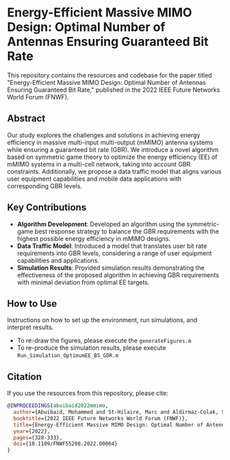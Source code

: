# Energy-Efficient Massive MIMO Design: Optimal Number of Antennas Ensuring Guaranteed Bit Rate

This repository contains the resources and codebase for the paper titled "Energy-Efficient Massive MIMO Design: Optimal Number of Antennas Ensuring Guaranteed Bit Rate," published in the 2022 IEEE Future Networks World Forum (FNWF).

## Abstract
Our study explores the challenges and solutions in achieving energy efficiency in massive multi-input multi-output (mMIMO) antenna systems while ensuring a guaranteed bit rate (GBR). We introduce a novel algorithm based on symmetric game theory to optimize the energy efficiency (EE) of mMIMO systems in a multi-cell network, taking into account GBR constraints. Additionally, we propose a data traffic model that aligns various user equipment capabilities and mobile data applications with corresponding GBR levels.

## Key Contributions
- **Algorithm Development**: Developed an algorithm using the symmetric-game best response strategy to balance the GBR requirements with the highest possible energy efficiency in mMIMO designs.
- **Data Traffic Model**: Introduced a model that translates user bit rate requirements into GBR levels, considering a range of user equipment capabilities and applications.
- **Simulation Results**: Provided simulation results demonstrating the effectiveness of the proposed algorithm in achieving GBR requirements with minimal deviation from optimal EE targets.

## How to Use
Instructions on how to set up the environment, run simulations, and interpret results.
- To re-draw the figures, please execute the ```generateFigures.m```
- To re-produce the simulation results, please execute ```Run_Simulation_OptimumEE_BS_GDR.m``` 


## Citation
If you use the resources from this repository, please cite:

```bibtex
@INPROCEEDINGS{abuibaid2022mmimo,
  author={Abuibaid, Mohammed and St-Hilaire, Marc and Aldirmaz-Colak, Sultan and Eid, Imad},
  booktitle={2022 IEEE Future Networks World Forum (FNWF)}, 
  title={Energy-Efficient Massive MIMO Design: Optimal Number of Antennas Ensuring Guaranteed Bit Rate}, 
  year={2022},
  pages={328-333},
  doi={10.1109/FNWF55208.2022.00064}
}
```
